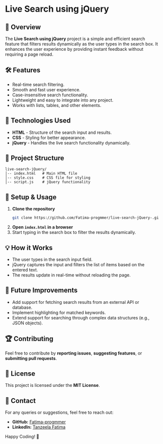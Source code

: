 # Live Search using jQuery

## 📌 Overview
The **Live Search using jQuery** project is a simple and efficient search feature that filters results dynamically as the user types in the search box. It enhances the user experience by providing instant feedback without requiring a page reload.

## 🛠 Features
- Real-time search filtering.
- Smooth and fast user experience.
- Case-insensitive search functionality.
- Lightweight and easy to integrate into any project.
- Works with lists, tables, and other elements.

## 🚀 Technologies Used
- **HTML** - Structure of the search input and results.
- **CSS** - Styling for better appearance.
- **jQuery** - Handles the live search functionality dynamically.


## 📂 Project Structure
```
live-search-jQuery/
│-- index.html   # Main HTML file
│-- style.css    # CSS file for styling
│-- script.js    # jQuery functionality
```

## 🔧 Setup & Usage
1. **Clone the repository**
   ```sh
   git clone https://github.com/Fatima-progmmer/live-search-jQuery-.git
   ```
2. **Open `index.html` in a browser**
3. Start typing in the search box to filter the results dynamically.

## 💡 How it Works
- The user types in the search input field.
- jQuery captures the input and filters the list of items based on the entered text.
- The results update in real-time without reloading the page.

## 📌 Future Improvements
- Add support for fetching search results from an external API or database.
- Implement highlighting for matched keywords.
- Extend support for searching through complex data structures (e.g., JSON objects).

## 🏆 Contributing
Feel free to contribute by **reporting issues**, **suggesting features**, or **submitting pull requests**.

## 📜 License
This project is licensed under the **MIT License**.

## 📩 Contact
For any queries or suggestions, feel free to reach out:
- **GitHub:** [Fatima-progmmer](https://github.com/Fatima-progmmer)
- **LinkedIn:** [Tanzeela Fatima](https://www.linkedin.com/in/tanzeela-fatima-47861b2b7/)

Happy Coding! 🚀

